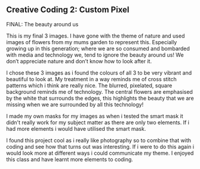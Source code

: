 ## Creative Coding 2: Custom Pixel

FINAL: The beauty around us

This is my final 3 images. I have gone with the theme of nature and used images of flowers from my mums garden to represent this. Especially growing up in this generation; where we are so consumed and bombarded with media and technology we, tend to ignore the beauty around us! We don’t appreciate nature and don’t know how to look after it.

I chose these 3 images as i found the colours of all 3 to be very vibrant and beautiful to look at. My treatment in a way reminds me of cross stitch patterns which i think are really nice. The blurred, pixelated, square background reminds me of technology. The central flowers are emphasised by the white that surrounds the edges, this highlights the beauty that we are missing when we are surrounded by all this technology! 

I made my own masks for my images as when i tested the smart mask it didn't really work for my subject matter as there are only two elements. If i had more elements i would have utilised the smart mask.

I found this project cool as i really like photography so to combine that with coding and see how that turns out was interesting.
If i were to do this again i would look more at different ways i could communicate my theme. I enjoyed this class and have learnt more elements to coding. 	    	    

